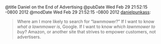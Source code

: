 @title Daniel on the End of Advertising
@pubDate Wed Feb 29 21:52:15 -0800 2012
@modDate Wed Feb 29 21:52:15 -0800 2012
<a href="http://www.red-sweater.com/blog/2367/the-end-of-advertising">danielpunkass</a>:

>Where am I more likely to search for “lawnmower?” If I want to know <em>what a lawnmower is</em>, Google. If I want to know <em>which lawnmower to buy</em>? Amazon, or another site that strives to empower customers, not advertisers.
